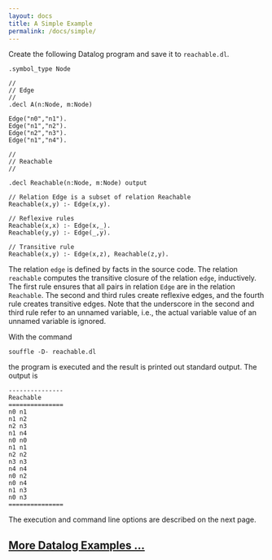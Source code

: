 ```yaml
---
layout: docs
title: A Simple Example
permalink: /docs/simple/
---
```

Create the following Datalog program and save it to `reachable.dl`.

```
.symbol_type Node

//
// Edge
//
.decl A(n:Node, m:Node)

Edge("n0","n1").
Edge("n1","n2").
Edge("n2","n3").
Edge("n1","n4").

//
// Reachable 
//

.decl Reachable(n:Node, m:Node) output

// Relation Edge is a subset of relation Reachable
Reachable(x,y) :- Edge(x,y).

// Reflexive rules
Reachable(x,x) :- Edge(x,_). 
Reachable(y,y) :- Edge(_,y). 

// Transitive rule
Reachable(x,y) :- Edge(x,z), Reachable(z,y).
```

The relation ```edge``` is defined by facts in the source code. 
The relation ```reachable``` computes the transitive closure of the relation ```edge```, inductively. The first rule ensures that all pairs in relation ```Edge``` are in the relation ```Reachable```. The second and third rules create reflexive edges, and the fourth rule creates transitive edges. Note that the underscore in the second and third rule refer to an unnamed variable, i.e., the actual variable value of an unnamed variable is ignored. 

With the command
```
souffle -D- reachable.dl
```
the program is executed and the result is printed out standard output. The output is


```
---------------
Reachable
===============
n0 n1
n1 n2
n2 n3
n1 n4
n0 n0
n1 n1
n2 n2
n3 n3
n4 n4
n0 n2
n0 n4
n1 n3
n0 n3
===============
```

The execution and command line options are described on the next page.

## [More Datalog Examples ...](https://github.com/souffle-lang/souffle/tree/master/tests/evaluation)


